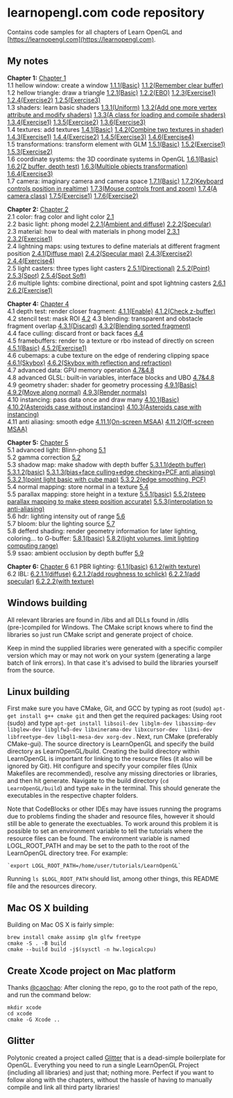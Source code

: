 # learnopengl.com code repository
Contains code samples for all chapters of Learn OpenGL and [https://learnopengl.com](https://learnopengl.com). 

## My notes
__Chapter 1:__ [Chapter 1](https://github.com/chenxy368/LearnOpenGL/tree/master/src/1.getting_started)  
1.1 hellow window: create a window [1.1.1(Basic)](https://github.com/chenxy368/LearnOpenGL/tree/master/src/1.getting_started/1.1.hello_window) [1.1.2(Remember clear buffer)](https://github.com/chenxy368/LearnOpenGL/tree/master/src/1.getting_started/1.2.hello_window_clear)  
1.2 hellow triangle: draw a triangle [1.2.1(Basic)](https://github.com/chenxy368/LearnOpenGL/tree/master/src/1.getting_started/2.1.hello_triangle) 
[1.2.2(EBO)](https://github.com/chenxy368/LearnOpenGL/tree/master/src/1.getting_started/2.2.hello_triangle_indexed) 
[1.2.3(Exercise1)](https://github.com/chenxy368/LearnOpenGL/tree/master/src/1.getting_started/2.3.hello_triangle_exercise1) 
[1.2.4(Exercise2)](https://github.com/chenxy368/LearnOpenGL/tree/master/src/1.getting_started/2.4.hello_triangle_exercise2)
[1.2.5(Exercise3)](https://github.com/chenxy368/LearnOpenGL/tree/master/src/1.getting_started/2.5.hello_triangle_exercise3)  
1.3 shaders: learn basic shaders [1.3.1(Uniform)](https://github.com/chenxy368/LearnOpenGL/tree/master/src/1.getting_started/3.1.shaders_uniform)
[1.3.2(Add one more vertex attribute and modify shaders)](https://github.com/chenxy368/LearnOpenGL/tree/master/src/1.getting_started/3.2.shaders_interpolation) 
[1.3.3(A class for loading and compile shaders)](https://github.com/chenxy368/LearnOpenGL/tree/master/src/1.getting_started/3.3.shaders_class) 
[1.3.4(Exercise1)](https://github.com/chenxy368/LearnOpenGL/tree/master/src/1.getting_started/3.4.shaders_exercise1)
[1.3.5(Exercise2)](https://github.com/chenxy368/LearnOpenGL/tree/master/src/1.getting_started/3.5.shaders_exercise2)
[1.3.6(Exercise3)](https://github.com/chenxy368/LearnOpenGL/tree/master/src/1.getting_started/3.6.shaders_exercise3)  
1.4 textures: add textures [1.4.1(Basic)](https://github.com/chenxy368/LearnOpenGL/tree/master/src/1.getting_started/4.1.textures) 
[1.4.2(Combine two textures in shader)](https://github.com/chenxy368/LearnOpenGL/tree/master/src/1.getting_started/4.2.textures_combined)
[1.4.3(Exercise1)](https://github.com/chenxy368/LearnOpenGL/tree/master/src/1.getting_started/4.3.textures_exercise1)
[1.4.4(Exercise2)](https://github.com/chenxy368/LearnOpenGL/tree/master/src/1.getting_started/4.4.textures_exercise2)
[1.4.5(Exercise3)](https://github.com/chenxy368/LearnOpenGL/tree/master/src/1.getting_started/4.5.textures_exercise3)
[1.4.6(Exercise4)](https://github.com/chenxy368/LearnOpenGL/tree/master/src/1.getting_started/4.6.textures_exercise4)  
1.5 transformations: transform element with GLM [1.5.1(Basic)](https://github.com/chenxy368/LearnOpenGL/tree/master/src/1.getting_started/5.1.transformations) 
[1.5.2(Exercise1)](https://github.com/chenxy368/LearnOpenGL/tree/master/src/1.getting_started/5.2.transformations_exercise1)
[1.5.3(Exercise2)](https://github.com/chenxy368/LearnOpenGL/tree/master/src/1.getting_started/5.2.transformations_exercise2)  
1.6 coordinate systems: the 3D coordinate systems in OpenGL [1.6.1(Basic)](https://github.com/chenxy368/LearnOpenGL/tree/master/src/1.getting_started/6.1.coordinate_systems) 
[1.6.2(Z buffer, depth test)](https://github.com/chenxy368/LearnOpenGL/tree/master/src/1.getting_started/6.2.coordinate_systems_depth) 
[1.6.3(Multiple objects transformation)](https://github.com/chenxy368/LearnOpenGL/tree/master/src/1.getting_started/6.3.coordinate_systems_multiple) 
[1.6.4(Exercise3)](https://github.com/chenxy368/LearnOpenGL/tree/master/src/1.getting_started/6.4.coordinate_systems_exercise3)  
1.7 camera: imaginary camera and camera space [1.7.1(Basic)](https://github.com/chenxy368/LearnOpenGL/tree/master/src/1.getting_started/7.1.camera_circle) 
[1.7.2(Keyboard controls position in realtime)](https://github.com/chenxy368/LearnOpenGL/tree/master/src/1.getting_started/7.2.camera_keyboard_dt) 
[1.7.3(Mouse controls front and zoom)](https://github.com/chenxy368/LearnOpenGL/tree/master/src/1.getting_started/7.3.camera_mouse_zoom) 
[1.7.4(A camera class)](https://github.com/chenxy368/LearnOpenGL/tree/master/src/1.getting_started/7.4.camera_class) 
[1.7.5(Exercise1)](https://github.com/chenxy368/LearnOpenGL/tree/master/src/1.getting_started/7.5.camera_exercise1) 
[1.7.6(Exercise2)](https://github.com/chenxy368/LearnOpenGL/tree/master/src/1.getting_started/7.6.camera_exercise2)

__Chapter 2:__ [Chapter 2](https://github.com/chenxy368/LearnOpenGLWithNotes/tree/master/src/2.lighting)  
2.1 color: frag color and light color [2.1](https://github.com/chenxy368/LearnOpenGLWithNotes/tree/master/src/2.lighting/1.colors)  
2.2 basic light: phong model [2.2.1(Ambient and diffuse)](https://github.com/chenxy368/LearnOpenGLWithNotes/tree/master/src/2.lighting/2.1.basic_lighting_diffuse) 
[2.2.2(Specular)](https://github.com/chenxy368/LearnOpenGLWithNotes/tree/master/src/2.lighting/2.2.basic_lighting_specular)  
2.3 material: how to deal with materials in phong model [2.3.1](https://github.com/chenxy368/LearnOpenGLWithNotes/tree/master/src/2.lighting/3.1.materials) 
[2.3.2(Exercise1)](https://github.com/chenxy368/LearnOpenGLWithNotes/tree/master/src/2.lighting/3.2.materials_exercise1)  
2.4 lightning maps: using textures to define materials at different fragment position 
[2.4.1(Diffuse map)](https://github.com/chenxy368/LearnOpenGLWithNotes/tree/master/src/2.lighting/4.1.lighting_maps_diffuse_map) 
[2.4.2(Specular map)](https://github.com/chenxy368/LearnOpenGLWithNotes/tree/master/src/2.lighting/4.2.lighting_maps_specular_map) 
[2.4.3(Exercise2)](https://github.com/chenxy368/LearnOpenGLWithNotes/tree/master/src/2.lighting/4.3.lighting_maps_exercise2)
[2.4.4(Exercise4)](https://github.com/chenxy368/LearnOpenGLWithNotes/tree/master/src/2.lighting/4.4.lighting_maps_exercise4)  
2.5 light casters: three types light casters 
[2.5.1(Directional)](https://github.com/chenxy368/LearnOpenGLWithNotes/tree/master/src/2.lighting/5.1.light_casters_directional) 
[2.5.2(Point)](https://github.com/chenxy368/LearnOpenGLWithNotes/tree/master/src/2.lighting/5.2.light_casters_point)
[2.5.3(Spot)](https://github.com/chenxy368/LearnOpenGLWithNotes/tree/master/src/2.lighting/5.3.light_casters_spot)
[2.5.4(Spot Soft)](https://github.com/chenxy368/LearnOpenGLWithNotes/tree/master/src/2.lighting/5.4.light_casters_spot_soft)  
2.6 multiple lights: combine directional, point and spot lightning casters 
[2.6.1](https://github.com/chenxy368/LearnOpenGLWithNotes/tree/master/src/2.lighting/6.multiple_lights)
[2.6.2(Exercise1)](https://github.com/chenxy368/LearnOpenGLWithNotes/tree/master/src/2.lighting/6.multiple_lights_exercise1)

__Chapter 4:__ [Chapter 4](https://github.com/chenxy368/LearnOpenGLWithNotes/tree/master/src/4.advanced_opengl)  
4.1 depth test: render closer fragment: [4.1.1(Enable)](https://github.com/chenxy368/LearnOpenGLWithNotes/tree/master/src/4.advanced_opengl/1.1.depth_testing)
[4.1.2(Check z-buffer)](https://github.com/chenxy368/LearnOpenGLWithNotes/tree/master/src/4.advanced_opengl/1.2.depth_testing_view)
4.2 stencil test: mask ROI [4.2](https://github.com/chenxy368/LearnOpenGLWithNotes/tree/master/src/4.advanced_opengl/2.stencil_testing)
4.3 blending: transparent and obstacle fragment overlap 
[4.3.1(Discard)](https://github.com/chenxy368/LearnOpenGLWithNotes/tree/master/src/4.advanced_opengl/3.1.blending_discard) 
[4.3.2(Blending sorted fragment)](https://github.com/chenxy368/LearnOpenGLWithNotes/tree/master/src/4.advanced_opengl/3.2.blending_sort)  
4.4 face culling: discard front or back faces [4.4](https://github.com/chenxy368/LearnOpenGLWithNotes/tree/master/src/4.advanced_opengl/4.face_culling_exercise1)  
4.5 framebuffers: render to a texture or rbo instead of directly on screen 
[4.5.1(Basic)](https://github.com/chenxy368/LearnOpenGLWithNotes/tree/master/src/4.advanced_opengl/5.1.framebuffers) 
[4.5.2(Exercise1)](https://github.com/chenxy368/LearnOpenGLWithNotes/tree/master/src/4.advanced_opengl/5.2.framebuffers_exercise1)  
4.6 cubemaps: a cube texture on the edge of rendering clipping space 
[4.6.1(Skybox)](https://github.com/chenxy368/LearnOpenGLWithNotes/tree/master/src/4.advanced_opengl/6.1.cubemaps_skybox)
[4.6.2(Skybox with reflection and refraction)](https://github.com/chenxy368/LearnOpenGLWithNotes/tree/master/src/4.advanced_opengl/6.2.cubemaps_environment_mapping)  
4.7 advanced data: GPU memory operation [4.7&4.8](https://github.com/chenxy368/LearnOpenGLWithNotes/tree/master/src/4.advanced_opengl/8.advanced_glsl_ubo)  
4.8 advanced GLSL: built-in variables, interface blocks and UBO 
[4.7&4.8](https://github.com/chenxy368/LearnOpenGLWithNotes/tree/master/src/4.advanced_opengl/8.advanced_glsl_ubo)  
4.9 geometry shader: shader for geometry processing 
[4.9.1(Basic)](https://github.com/chenxy368/LearnOpenGLWithNotes/tree/master/src/4.advanced_opengl/9.1.geometry_shader_houses) 
[4.9.2(Move along normal)](https://github.com/chenxy368/LearnOpenGLWithNotes/tree/master/src/4.advanced_opengl/9.2.geometry_shader_exploding) 
[4.9.3(Render normals)](https://github.com/chenxy368/LearnOpenGLWithNotes/tree/master/src/4.advanced_opengl/9.3.geometry_shader_normals)  
4.10 instancing: pass data once and draw many 
[4.10.1(Basic)](https://github.com/chenxy368/LearnOpenGLWithNotes/tree/master/src/4.advanced_opengl/10.1.instancing_quads) 
[4.10.2(Asteroids case without instancing)](https://github.com/chenxy368/LearnOpenGLWithNotes/tree/master/src/4.advanced_opengl/10.2.asteroids) 
[4.10.3(Asteroids case with instancing)](https://github.com/chenxy368/LearnOpenGLWithNotes/tree/master/src/4.advanced_opengl/10.3.asteroids_instanced)  
4.11 anti aliasing: smooth edge [4.11.1(On-screen MSAA)](https://github.com/chenxy368/LearnOpenGLWithNotes/tree/master/src/4.advanced_opengl/11.1.anti_aliasing_msaa) 
[4.11.2(Off-screen MSAA)](https://github.com/chenxy368/LearnOpenGLWithNotes/tree/master/src/4.advanced_opengl/11.2.anti_aliasing_offscreen)

__Chapter 5:__ [Chapter 5](https://github.com/chenxy368/LearnOpenGLWithNotes/tree/master/src/5.advanced_lighting)  
5.1 advanced light: Blinn-phong [5.1](https://github.com/chenxy368/LearnOpenGLWithNotes/tree/master/src/5.advanced_lighting/1.advanced_lighting)  
5.2 gamma correction [5.2](https://github.com/chenxy368/LearnOpenGLWithNotes/tree/master/src/5.advanced_lighting/2.gamma_correction)  
5.3 shadow map: make shadow with depth buffer
[5.3.1.1(depth buffer)](https://github.com/chenxy368/LearnOpenGLWithNotes/tree/master/src/5.advanced_lighting/3.1.1.shadow_mapping_depth)
[5.3.1.2(basic)](https://github.com/chenxy368/LearnOpenGLWithNotes/tree/master/src/5.advanced_lighting/3.1.2.shadow_mapping_base)
[5.3.1.3(bias+face culling+edge checking+PCF anti aliasing)](https://github.com/chenxy368/LearnOpenGLWithNotes/tree/master/src/5.advanced_lighting/3.1.3.shadow_mapping)
[5.3.2.1(point light basic with cube map)](https://github.com/chenxy368/LearnOpenGLWithNotes/tree/master/src/5.advanced_lighting/3.2.1.point_shadows)
[5.3.2.2(edge smoothing, PCF)](https://github.com/chenxy368/LearnOpenGLWithNotes/tree/master/src/5.advanced_lighting/3.2.2.point_shadows_soft)  
5.4 normal mapping: store normal in a texture [5.4](https://github.com/chenxy368/LearnOpenGLWithNotes/tree/master/src/5.advanced_lighting/4.normal_mapping)  
5.5 parallax mapping: store height in a texture 
[5.5.1(basic)](https://github.com/chenxy368/LearnOpenGLWithNotes/tree/master/src/5.advanced_lighting/5.1.parallax_mapping)
[5.5.2(steep parallax mapping to make steep position accurate)](https://github.com/chenxy368/LearnOpenGLWithNotes/tree/master/src/5.advanced_lighting/5.2.steep_parallax_mapping)
[5.5.3(interpolation to anti-aliasing)](https://github.com/chenxy368/LearnOpenGLWithNotes/tree/master/src/5.advanced_lighting/5.3.parallax_occlusion_mapping)  
5.6 hdr: lighting intensity out of range [5.6](https://github.com/chenxy368/LearnOpenGLWithNotes/tree/master/src/5.advanced_lighting/6.hdr)  
5.7 bloom: blur the lighting source [5.7](https://github.com/chenxy368/LearnOpenGLWithNotes/tree/master/src/5.advanced_lighting/7.bloom)  
5.8 defferd shading: render geometry information for later lighting, coloring... to G-buffer: 
[5.8.1(basic)](https://github.com/chenxy368/LearnOpenGLWithNotes/tree/master/src/5.advanced_lighting/8.1.deferred_shading)
[5.8.2(light volumes, limit lighting computing range)](https://github.com/chenxy368/LearnOpenGLWithNotes/tree/master/src/5.advanced_lighting/8.2.deferred_shading_volumes)  
5.9 ssao: ambient occlusion by depth buffer [5.9](https://github.com/chenxy368/LearnOpenGLWithNotes/tree/master/src/5.advanced_lighting/9.ssao)

__Chapter 6:__ [Chapter 6](https://github.com/chenxy368/LearnOpenGLWithNotes/tree/master/src/6.pbr)
6.1 PBR lighting: [6.1.1(basic)](https://github.com/chenxy368/LearnOpenGLWithNotes/tree/master/src/6.pbr/1.1.lighting)
[6.1.2(with texture)](https://github.com/chenxy368/LearnOpenGLWithNotes/tree/master/src/6.pbr/1.2.lighting_textured)  
6.2 IBL: [6.2.1.1(diffuse)](https://github.com/chenxy368/LearnOpenGLWithNotes/tree/master/src/6.pbr/2.1.1.ibl_irradiance_conversion)
[6.2.1.2(add roughness to schlick)](https://github.com/chenxy368/LearnOpenGLWithNotes/tree/master/src/6.pbr/2.1.2.ibl_irradiance)
[6.2.2.1(add specular)](https://github.com/chenxy368/LearnOpenGLWithNotes/tree/master/src/6.pbr/2.2.1.ibl_specular)
[6.2.2.2(with texture)](https://github.com/chenxy368/LearnOpenGLWithNotes/tree/master/src/6.pbr/2.2.2.ibl_specular_textured)

## Windows building
All relevant libraries are found in /libs and all DLLs found in /dlls (pre-)compiled for Windows. 
The CMake script knows where to find the libraries so just run CMake script and generate project of choice.

Keep in mind the supplied libraries were generated with a specific compiler version which may or may not work on your system (generating a large batch of link errors). In that case it's advised to build the libraries yourself from the source.

## Linux building
First make sure you have CMake, Git, and GCC by typing as root (sudo) `apt-get install g++ cmake git` and then get the required packages:
Using root (sudo) and type `apt-get install libsoil-dev libglm-dev libassimp-dev libglew-dev libglfw3-dev libxinerama-dev libxcursor-dev  libxi-dev libfreetype-dev libgl1-mesa-dev xorg-dev` .
Next, run CMake (preferably CMake-gui). The source directory is LearnOpenGL and specify the build directory as LearnOpenGL/build. Creating the build directory within LearnOpenGL is important for linking to the resource files (it also will be ignored by Git). Hit configure and specify your compiler files (Unix Makefiles are recommended), resolve any missing directories or libraries, and then hit generate. Navigate to the build directory (`cd LearnOpenGL/build`) and type `make` in the terminal. This should generate the executables in the respective chapter folders.

Note that CodeBlocks or other IDEs may have issues running the programs due to problems finding the shader and resource files, however it should still be able to generate the exectuables. To work around this problem it is possible to set an environment variable to tell the tutorials where the resource files can be found. The environment variable is named LOGL_ROOT_PATH and may be set to the path to the root of the LearnOpenGL directory tree. For example:

    `export LOGL_ROOT_PATH=/home/user/tutorials/LearnOpenGL`

Running `ls $LOGL_ROOT_PATH` should list, among other things, this README file and the resources direcory.

## Mac OS X building
Building on Mac OS X is fairly simple:
```
brew install cmake assimp glm glfw freetype
cmake -S . -B build
cmake --build build -j$(sysctl -n hw.logicalcpu)
```
## Create Xcode project on Mac platform
Thanks [@caochao](https://github.com/caochao):
After cloning the repo, go to the root path of the repo, and run the command below:
```
mkdir xcode
cd xcode
cmake -G Xcode ..
```

## Glitter
Polytonic created a project called [Glitter](https://github.com/Polytonic/Glitter) that is a dead-simple boilerplate for OpenGL. 
Everything you need to run a single LearnOpenGL Project (including all libraries) and just that; nothing more. 
Perfect if you want to follow along with the chapters, without the hassle of having to manually compile and link all third party libraries!
